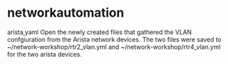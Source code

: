 # networkautomation
arista,yaml
Open the newly created files that gathered the VLAN confgiuration from the Arista network devices.
The two files were saved to ~/network-workshop/rtr2_vlan.yml and ~/network-workshop/rtr4_vlan.yml for the two arista devices.
